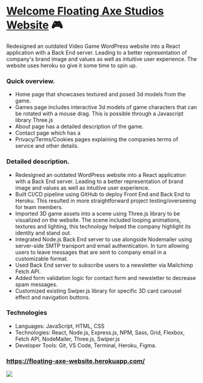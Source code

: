 # <a href="https://floating-axe-website.herokuapp.com/">Welcome Floating Axe Studios Website</a> 🎮

Redesigned an outdated Video Game WordPress website into a React application with a Back End server.
Leading to a better representation of company's brand image and values as well as intuitive user experience. The website uses heroku so give it some time to spin up.

### Quick overview.
- Home page that showcases textured and posed 3d models from the game.
- Games page includes interactive 3d models of game characters that can be rotated with a mouse drag. This is possible through a Javascript library Three.js
- About page has a detailed description of the game.
- Contact page which has a 
- Privacy/Terms/Cookies pages explaining the companies terms of service and other details.

### Detailed description.
- Redesigned an outdated WordPress website into a React application with a Back End server. Leading to a
better representation of brand image and values as well as intuitive user experience.
- Built CI/CD pipeline using GitHub to deploy Front End and Back End to Heroku. This resulted in more
straightforward project testing/overseeing for team members.
- Imported 3D game assets into a scene using Three.js library to be visualized on the website. The scene
included looping animations, textures and lighting, this technology helped the company highlight its
identity and stand out.
- Integrated Node.js Back End server to use alongside Nodemailer using server-side SMTP transport and
email authentication. In turn allowing users to leave messages that are sent to company email in a
customizable format.
- Used Back End server to subscribe users to a newsletter via Mailchimp Fetch API.
- Added form validation logic for contact form and newsletter to decrease spam messages.
- Customized existing Swiper.js library for specific 3D card carousel effect and navigation buttons.

### Technologies
- Languages: JavaScript, HTML, CSS
- Technologies: React, Node.js, Express.js, NPM, Sass, Grid, Flexbox, Fetch API, NodeMailer, Three.js, Swiper.js
- Developer Tools: Git, VS Code, Terminal, Heroku, Figma.

### <a href="https://floating-axe-website.herokuapp.com/">https://floating-axe-website.herokuapp.com/</a>
![](GIF.gif)
